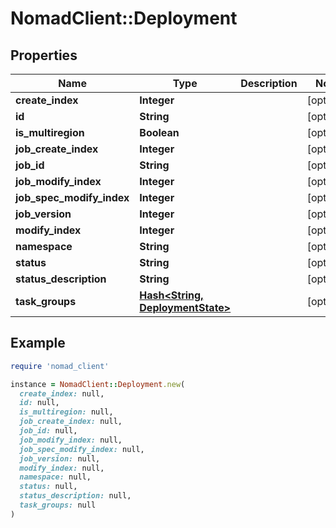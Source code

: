 # NomadClient::Deployment

## Properties

| Name | Type | Description | Notes |
| ---- | ---- | ----------- | ----- |
| **create_index** | **Integer** |  | [optional] |
| **id** | **String** |  | [optional] |
| **is_multiregion** | **Boolean** |  | [optional] |
| **job_create_index** | **Integer** |  | [optional] |
| **job_id** | **String** |  | [optional] |
| **job_modify_index** | **Integer** |  | [optional] |
| **job_spec_modify_index** | **Integer** |  | [optional] |
| **job_version** | **Integer** |  | [optional] |
| **modify_index** | **Integer** |  | [optional] |
| **namespace** | **String** |  | [optional] |
| **status** | **String** |  | [optional] |
| **status_description** | **String** |  | [optional] |
| **task_groups** | [**Hash&lt;String, DeploymentState&gt;**](DeploymentState.md) |  | [optional] |

## Example

```ruby
require 'nomad_client'

instance = NomadClient::Deployment.new(
  create_index: null,
  id: null,
  is_multiregion: null,
  job_create_index: null,
  job_id: null,
  job_modify_index: null,
  job_spec_modify_index: null,
  job_version: null,
  modify_index: null,
  namespace: null,
  status: null,
  status_description: null,
  task_groups: null
)
```

